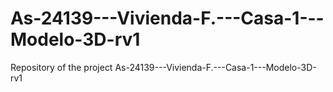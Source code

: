 # As-24139---Vivienda-F.---Casa-1---Modelo-3D-rv1
Repository of the project As-24139---Vivienda-F.---Casa-1---Modelo-3D-rv1
